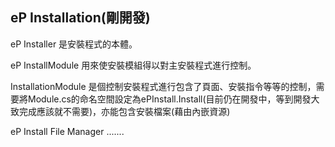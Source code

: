 eP Installation(剛開發)
---------
eP Installer 是安裝程式的本體。

eP InstallModule 用來使安裝模組得以對主安裝程式進行控制。

InstallationModule 是個控制安裝程式進行包含了頁面、安裝指令等等的控制，需要將Module.cs的命名空間設定為ePInstall.Install(目前仍在開發中，等到開發大致完成應該就不需要)，亦能包含安裝檔案(藉由內嵌資源)

eP Install File Manager .......



